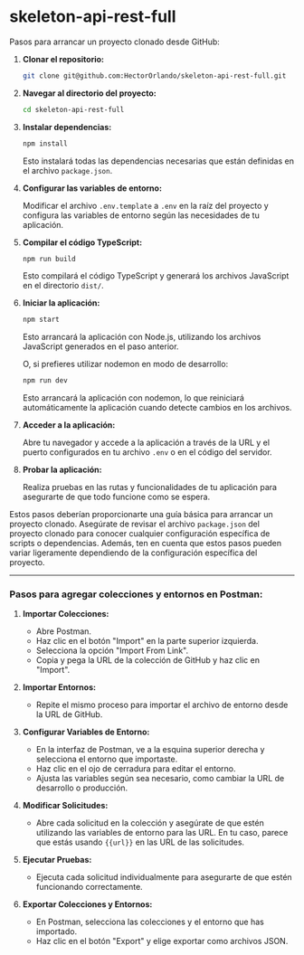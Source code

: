 # skeleton-api-rest-full


Pasos para arrancar un proyecto clonado desde GitHub:

1. **Clonar el repositorio:**

   ```bash
   git clone git@github.com:HectorOrlando/skeleton-api-rest-full.git
   ```

   

2. **Navegar al directorio del proyecto:**

   ```bash
   cd skeleton-api-rest-full
   ```

3. **Instalar dependencias:**

   ```bash
   npm install
   ```

   Esto instalará todas las dependencias necesarias que están definidas en el archivo `package.json`.

4. **Configurar las variables de entorno:**

   Modificar el archivo `.env.template` a `.env` en la raíz del proyecto y configura las variables de entorno según las necesidades de tu aplicación.

5. **Compilar el código TypeScript:**

   ```bash
   npm run build
   ```

   Esto compilará el código TypeScript y generará los archivos JavaScript en el directorio `dist/`.

6. **Iniciar la aplicación:**

   ```bash
   npm start
   ```

   Esto arrancará la aplicación con Node.js, utilizando los archivos JavaScript generados en el paso anterior.

   O, si prefieres utilizar nodemon en modo de desarrollo:

   ```bash
   npm run dev
   ```

   Esto arrancará la aplicación con nodemon, lo que reiniciará automáticamente la aplicación cuando detecte cambios en los archivos.

7. **Acceder a la aplicación:**

   Abre tu navegador y accede a la aplicación a través de la URL y el puerto configurados en tu archivo `.env` o en el código del servidor.

8. **Probar la aplicación:**

   Realiza pruebas en las rutas y funcionalidades de tu aplicación para asegurarte de que todo funcione como se espera.

Estos pasos deberían proporcionarte una guía básica para arrancar un proyecto clonado. Asegúrate de revisar el archivo `package.json` del proyecto clonado para conocer cualquier configuración específica de scripts o dependencias. Además, ten en cuenta que estos pasos pueden variar ligeramente dependiendo de la configuración específica del proyecto.



---


### Pasos para agregar colecciones y entornos en Postman:

1. **Importar Colecciones:**
   - Abre Postman.
   - Haz clic en el botón "Import" en la parte superior izquierda.
   - Selecciona la opción "Import From Link".
   - Copia y pega la URL de la colección de GitHub y haz clic en "Import".

2. **Importar Entornos:**
   - Repite el mismo proceso para importar el archivo de entorno desde la URL de GitHub.

3. **Configurar Variables de Entorno:**
   - En la interfaz de Postman, ve a la esquina superior derecha y selecciona el entorno que importaste.
   - Haz clic en el ojo de cerradura para editar el entorno.
   - Ajusta las variables según sea necesario, como cambiar la URL de desarrollo o producción.

4. **Modificar Solicitudes:**
   - Abre cada solicitud en la colección y asegúrate de que estén utilizando las variables de entorno para las URL. En tu caso, parece que estás usando `{{url}}` en las URL de las solicitudes.

5. **Ejecutar Pruebas:**
   - Ejecuta cada solicitud individualmente para asegurarte de que estén funcionando correctamente.

6. **Exportar Colecciones y Entornos:**
   - En Postman, selecciona las colecciones y el entorno que has importado.
   - Haz clic en el botón "Export" y elige exportar como archivos JSON.